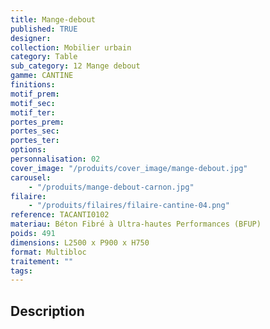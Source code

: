 ```yaml
---
title: Mange-debout
published: TRUE
designer:
collection: Mobilier urbain
category: Table
sub_category: 12 Mange debout
gamme: CANTINE
finitions:
motif_prem:
motif_sec:
motif_ter:
portes_prem:
portes_sec:
portes_ter:
options:
personnalisation: 02
cover_image: "/produits/cover_image/mange-debout.jpg"
carousel:
    - "/produits/mange-debout-carnon.jpg"
filaire:
    - "/produits/filaires/filaire-cantine-04.png"
reference: TACANTI0102
materiau: Béton Fibré à Ultra-hautes Performances (BFUP)
poids: 491
dimensions: L2500 x P900 x H750
format: Multibloc
traitement: ""
tags:
---
```


## Description

